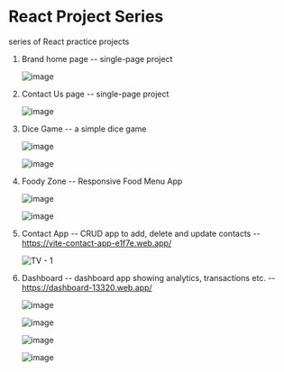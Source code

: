 # React Project Series
series of React practice projects

1. Brand home page
   -- single-page project
   
      ![image](https://github.com/VaishnavyMenon/react_mini_projects/assets/74608354/0a1b6373-d841-408b-b96e-5ba3bf50552c)


2. Contact Us page
   -- single-page project

   ![image](https://github.com/VaishnavyMenon/react_mini_projects/assets/74608354/2ba96fd4-60d8-45e0-b115-2913d3c8dcae)


3. Dice Game
   -- a simple dice game

   ![image](https://github.com/VaishnavyMenon/react_mini_projects/assets/74608354/56667059-048c-40ac-ae67-e9c778107c9e)

   ![image](https://github.com/VaishnavyMenon/react_mini_projects/assets/74608354/ae1ead95-6a5f-4adc-95eb-a59009d45cf2)


4. Foody Zone
   -- Responsive Food Menu App

   ![image](https://github.com/VaishnavyMenon/react_mini_projects/assets/74608354/6f449958-9827-467a-acce-fcf881f78e87)

   ![image](https://github.com/VaishnavyMenon/react_mini_projects/assets/74608354/5544f94e-02ee-4a32-b937-7679113603dd)


5. Contact App
   -- CRUD app to add, delete and update contacts
   -- https://vite-contact-app-e1f7e.web.app/

   ![TV - 1](https://github.com/VaishnavyMenon/react_mini_projects/assets/74608354/0afd85bb-8f07-4508-b7d5-efc6cf40362c)

   
7. Dashboard
   -- dashboard app showing analytics, transactions etc.
   -- https://dashboard-13320.web.app/
   
   ![image](https://github.com/VaishnavyMenon/react_mini_projects/assets/74608354/3314fe50-faeb-46fe-b5a1-2ba8f4f9fbb6)

   ![image](https://github.com/VaishnavyMenon/react_mini_projects/assets/74608354/1215ae55-4d02-4868-887e-ccf432e60b11)

   ![image](https://github.com/VaishnavyMenon/react_mini_projects/assets/74608354/f2cf4315-d71e-4d22-a462-4289e26ec4d2)

   ![image](https://github.com/VaishnavyMenon/react_mini_projects/assets/74608354/d90619cd-4c2d-436a-93cd-85c6dd1ebfc4)
